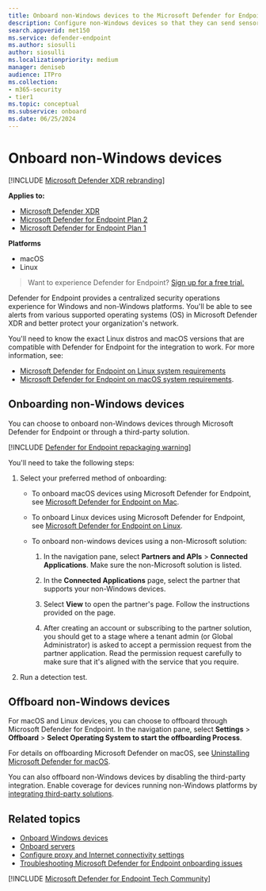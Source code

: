 ```yaml
---
title: Onboard non-Windows devices to the Microsoft Defender for Endpoint service
description: Configure non-Windows devices so that they can send sensor data to the Microsoft Defender for Endpoint service.
search.appverid: met150
ms.service: defender-endpoint
ms.author: siosulli
author: siosulli
ms.localizationpriority: medium
manager: deniseb
audience: ITPro
ms.collection: 
- m365-security
- tier1
ms.topic: conceptual
ms.subservice: onboard
ms.date: 06/25/2024
---
```


# Onboard non-Windows devices

[!INCLUDE [Microsoft Defender XDR rebranding](../includes/microsoft-defender.md)]

**Applies to:**

- [Microsoft Defender XDR](/defender-xdr)
- [Microsoft Defender for Endpoint Plan 2](microsoft-defender-endpoint.md)
- [Microsoft Defender for Endpoint Plan 1](microsoft-defender-endpoint.md)

**Platforms**
- macOS
- Linux

> Want to experience Defender for Endpoint? [Sign up for a free trial.](https://signup.microsoft.com/create-account/signup?products=7f379fee-c4f9-4278-b0a1-e4c8c2fcdf7e&ru=https://aka.ms/MDEp2OpenTrial?ocid=docs-wdatp-nonwindows-abovefoldlink)

Defender for Endpoint provides a centralized security operations experience for Windows and non-Windows platforms. You'll be able to see alerts from various supported operating systems (OS) in Microsoft Defender XDR and better protect your organization's network.

You'll need to know the exact Linux distros and macOS versions that are compatible with Defender for Endpoint for the integration to work. For more information, see:

- [Microsoft Defender for Endpoint on Linux system requirements](microsoft-defender-endpoint-linux.md#system-requirements)
- [Microsoft Defender for Endpoint on macOS system requirements](microsoft-defender-endpoint-mac.md#system-requirements).

## Onboarding non-Windows devices

You can choose to onboard non-Windows devices through Microsoft Defender for Endpoint or through a third-party solution.

[!INCLUDE [Defender for Endpoint repackaging warning](../includes/repackaging-warning.md)]

You'll need to take the following steps:

1. Select your preferred method of onboarding:

   - To onboard macOS devices using Microsoft Defender for Endpoint, see [Microsoft Defender for Endpoint on Mac](microsoft-defender-endpoint-mac.md).

   - To onboard Linux devices using Microsoft Defender for Endpoint, see [Microsoft Defender for Endpoint on Linux](microsoft-defender-endpoint-linux.md).

   - To onboard non-windows devices using a non-Microsoft solution:

      1. In the navigation pane, select **Partners and APIs** > **Connected Applications**. Make sure the non-Microsoft solution is listed.
      
      2. In the **Connected Applications** page, select the partner that supports your non-Windows devices.
      
      3. Select **View** to open the partner's page. Follow the instructions provided on the page.
      
      4. After creating an account or subscribing to the partner solution, you should get to a stage where a tenant admin (or Global Administrator) is asked to accept a permission request from the partner application. Read the permission request carefully to make sure that it's aligned with the service that you require.

2. Run a detection test.

## Offboard non-Windows devices

For macOS and Linux devices, you can choose to offboard through Microsoft Defender for Endpoint. In the navigation pane, select **Settings** > **Offboard** > **Select Operating System to start the offboarding Process**.

For details on offboarding Microsoft Defender on macOS, see [Uninstalling Microsoft Defender for macOS](mac-resources.md).

You can also offboard non-Windows devices by disabling the third-party integration. Enable coverage for devices running non-Windows platforms by [integrating third-party solutions](https://security.microsoft.com/interoperability/partners).

## Related topics

- [Onboard Windows devices](onboard-windows-client.md)
- [Onboard servers](configure-server-endpoints.md)
- [Configure proxy and Internet connectivity settings](configure-proxy-internet.md)
- [Troubleshooting Microsoft Defender for Endpoint onboarding issues](troubleshoot-onboarding.md)

[!INCLUDE [Microsoft Defender for Endpoint Tech Community](../includes/defender-mde-techcommunity.md)]

